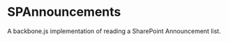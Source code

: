 SPAnnouncements
===============

A backbone.js implementation of reading a SharePoint Announcement list.